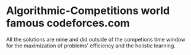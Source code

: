 # Algorithmic-Competitions world famous codeforces.com

All the solutions are mine and did outside of the competions time window 
for the maximization of problems' efficiency and the holistic learning.

